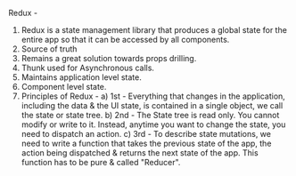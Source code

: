 Redux -

1. Redux is a state management library that produces a global state for the entire app so that it can be accessed by all components.
2. Source of truth
3. Remains a great solution towards props drilling.
4. Thunk used for Asynchronous calls.
5. Maintains application level state.
6. Component level state.
7. Principles of Redux -
    a) 1st - Everything that changes in the application, including the data & the UI state, is contained in a single object, we call the state or state tree.
    b) 2nd - The State tree is read only. You cannot modify or write to it. Instead, anytime you want to change the state, you need to dispatch an action.
    c) 3rd - To describe state mutations, we need to write a function that takes the previous state of the app, the action being dispatched & returns the next state of the app. This function has to be pure & called "Reducer".